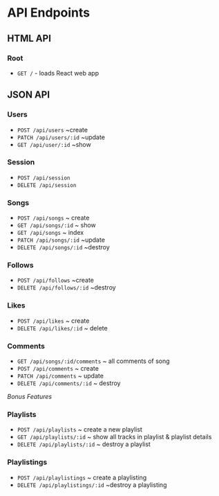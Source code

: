 # API Endpoints

## HTML API

### Root

- `GET /` - loads React web app

## JSON API

### Users

- `POST /api/users` ~create
- `PATCH /api/users/:id` ~update
- `GET /api/user/:id` ~show

### Session

- `POST /api/session`
- `DELETE /api/session`

### Songs

- `POST /api/songs` ~ create
- `GET /api/songs/:id` ~ show
- `GET /api/songs` ~ index
- `PATCH /api/songs/:id` ~update
- `DELETE /api/songs/:id` ~destroy

### Follows

- `POST /api/follows` ~create
- `DELETE /api/follows/:id` ~destroy

### Likes

- `POST /api/likes` ~ create
- `DELETE /api/likes/:id` ~ delete

### Comments

- `GET /api/songs/:id/comments` ~ all comments of song
- `POST /api/comments` ~ create
- `PATCH /api/comments` ~ update
- `DELETE /api/comments/:id` ~ destroy

*Bonus Features*

### Playlists

- `POST /api/playlists` ~ create a new playlist
- `GET /api/playlists/:id` ~ show all tracks in playlist & playlist details
- `DELETE /api/playlists/:id` ~ destroy a playlist

### Playlistings

- `POST /api/playlistings` ~ create a playlisting
- `DELETE /api/playlistings/:id` ~destroy a playlisting
